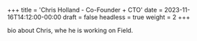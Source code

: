 +++
title = 'Chris Holland - Co-Founder + CTO'
date = 2023-11-16T14:12:00-00:00
draft = false
headless = true
weight = 2
+++

bio about Chris, whe he is working on Field.
